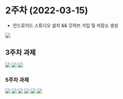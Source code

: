 # 2주차 (2022-03-15)
- 안드로이드 스튜디오 설치 && 깃허브 가입 및 저장소 생성

<img width="" height="" src="./pic/2st.png"></img>


## 3주차 과제
<img width="" height="" src="./pic/3주차_메인.png"> </img>
<img width="" height="" src="./pic/3주차_네이버.png"> </img>
<img width="" height="" src="./pic/3주차_전화걸기.png"> </img>

### 5주차 과제
<img width="" height="" src="./pic/플랫폼실습이미지1.png"> </img>
<img width="" height="" src="./pic/플랫폼실습이미지.png"> </img>
<img width="" height="" src="./pic/플랫폼activity1.png"> </img>
<img width="" height="" src="./pic/플랫폼activity2.png"> </img>
<img width="" height="" src="./pic/플랫폼mainactivity1.png"> </img>
<img width="" height="" src="./pic/플랫폼mainactivity2.png"> </img>

